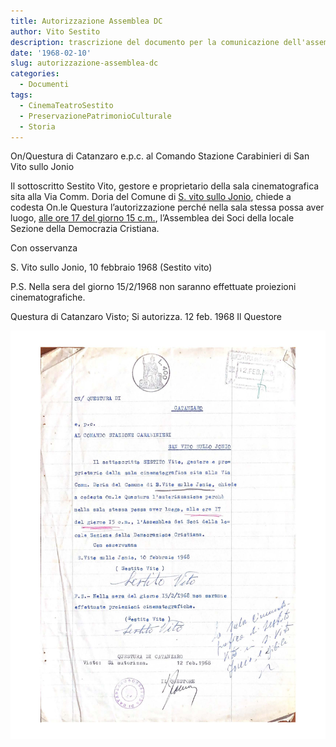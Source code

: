 ```yaml
---
title: Autorizzazione Assemblea DC
author: Vito Sestito
description: trascrizione del documento per la comunicazione dell'assemblea locale del partito della Democrazia Cristiana
date: '1968-02-10'
slug: autorizzazione-assemblea-dc
categories:
  - Documenti
tags:
  - CinemaTeatroSestito
  - PreservazionePatrimonioCulturale
  - Storia
---
```

On/Questura di Catanzaro e.p.c. al Comando Stazione Carabinieri di San Vito sullo Jonio

Il sottoscritto Sestito Vito, gestore e proprietario della sala cinematografica sita alla Via Comm. Doria del Comune di [S. vito sullo Jonio](), chiede a codesta On.le Questura l’autorizzazione perché nella sala stessa possa aver luogo, [alle ore 17 del giorno 15 c.m.](), l’Assemblea dei Soci della locale Sezione della Democrazia Cristiana.

Con osservanza

S. Vito sullo Jonio, 10 febbraio 1968 (Sestito vito)

P.S. Nella sera del giorno 15/2/1968 non saranno effettuate proiezioni cinematografiche.

Questura di Catanzaro Visto; Si autorizza. 12 feb. 1968 Il Questore

![1968-02-10 Autorizzazione Assemblea DC al cinema](images/19680210AutorizzazioneAssembleaDCalcinema.jpg)